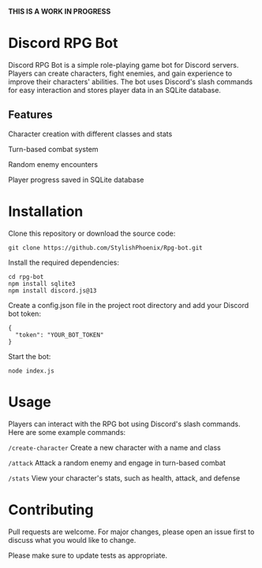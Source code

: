 **THIS IS A WORK IN PROGRESS**
# Discord RPG Bot
Discord RPG Bot is a simple role-playing game bot for Discord servers. Players can create characters, fight enemies, and gain experience to improve their characters' abilities. The bot uses Discord's slash commands for easy interaction and stores player data in an SQLite database.

## Features
Character creation with different classes and stats

Turn-based combat system

Random enemy encounters

Player progress saved in SQLite database

# Installation
Clone this repository or download the source code:
```
git clone https://github.com/StylishPhoenix/Rpg-bot.git
```

Install the required dependencies:

```
cd rpg-bot
npm install sqlite3
npm install discord.js@13
```

Create a config.json file in the project root directory and add your Discord bot token:
```
{
  "token": "YOUR_BOT_TOKEN"
}

```
Start the bot:

```
node index.js
```

# Usage
Players can interact with the RPG bot using Discord's slash commands. Here are some example commands:

`/create-character` Create a new character with a name and class

`/attack` Attack a random enemy and engage in turn-based combat

`/stats` View your character's stats, such as health, attack, and defense

# Contributing
Pull requests are welcome. For major changes, please open an issue first to discuss what you would like to change.

Please make sure to update tests as appropriate.
